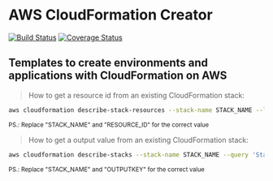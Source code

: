 # AWS CloudFormation Creator

[![Build Status](https://travis-ci.org/deroldo/AwsCloudFormationCreator.svg?branch=master)](https://travis-ci.org/deroldo/AwsCloudFormationCreator)
[![Coverage Status](https://coveralls.io/repos/github/deroldo/AwsCloudFormationCreator/badge.svg?branch=master)](https://coveralls.io/github/deroldo/AwsCloudFormationCreator)

## Templates to create environments and applications with CloudFormation on AWS

> How to get a resource id from an existing CloudFormation stack:
```bash
aws cloudformation describe-stack-resources --stack-name STACK_NAME --logical-resource-id RESOURCE_ID --query "(StackResources[].PhysicalResourceId)[0]"
```

<small>PS.: Replace "STACK_NAME" and "RESOURCE_ID" for the correct value</small>

> How to get a output value from an existing CloudFormation stack:
```bash
aws cloudformation describe-stacks --stack-name STACK_NAME --query 'Stacks[0].Outputs[?OutputKey==`OUTPUTKEY`].OutputValue' --output text
```

<small>PS.: Replace "STACK_NAME" and "OUTPUTKEY" for the correct value</small>
